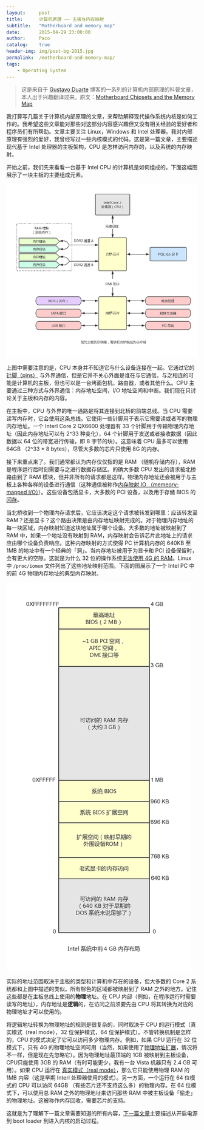 ```yaml
---
layout:     post
title:      计算机原理 —— 主板与内存映射
subtitle:   "Motherboard and memory map"
date:       2015-04-29 23:00:00
author:     Paco
catalog:    true
header-img: img/post-bg-2015.jpg
permalink:  /motherboard-and-memory-map/
tags:
    - Operating System
---
```


> 这是来自于 [Gustavo Duarte](http://duartes.org/gustavo/blog/) 博客的一系列的计算机内部原理的科普文章，本人出于兴趣翻译过来。原文：[Motherboard Chipsets and the Memory Map](http://duartes.org/gustavo/blog/post/motherboard-chipsets-memory-map)

我打算写几篇关于计算机内部原理的文章，来帮助解释现代操作系统内核是如何工作的。我希望这些文章能对那些对这部分内容感兴趣但又没有相关经验的爱好者和程序员们有所帮助。文章主要关注 Linux，Windows 和 Intel 处理器。我对内部原理有强烈的爱好，我曾经写过一些内核模式的代码。这是第一篇文章，主要描述现代基于 Intel 处理器的主板架构，CPU 是怎样访问内存的，以及系统的内存映射。

开始之前，我们先来看看一台基于 Intel CPU 的计算机是如何组成的。下面这幅图展示了一块主板的主要组成元素。

![](/img/in-post/motherboard-and-memory-map/motherboard.png)

上图中需要注意的是，CPU 本身并不知道它与什么设备连接在一起。它通过它的[针脚（pins）](http://en.wikipedia.org/wiki/Image:Intel_80486DX2_bottom.jpg) 与外界通信，但是它并不关心外面是谁在与它通信。与之相连的可能是计算机的主板，但也可以是一台烤面包机，路由器，或者其他什么。CPU 主要通过三种方式与外界通信：内存地址空间，I/O 地址空间和中断。我们现在只讨论关于主板和内存的内容。

在主板中，CPU 与外界的唯一通路是将其连接到北桥的前端总线。当 CPU 需要读写内存时，它会使用这条总线。它使用一些针脚用于表示它需要读或者写的物理内存地址。一个 Interl Core 2 QX6600 处理器有 33 个针脚用于传输物理内存地址（因此内存地址可以有 2^33 种变化），64 个针脚用于发送或者接收数据（因此数据以 64 位的带宽进行传输，即 8 字节的块）。这意味着 CPU 最多可以使用 64GB （2^33 * 8 bytes），尽管大多数的芯片只使用 8G 的内存。

接下来重点来了。我们通常都认为内存仅仅指的是 RAM （随机存储内存），RAM 是程序运行后时刻需要与之进行数据存储区。的确大多数 CPU 发出的请求被北桥路由到了 RAM 模块，但并非所有的请求都是这样。物理内存地址还会被用于与主板上各种各样的设备进行通信（这种通信被称作[内存映射 IO （memeory-mapped I/O）](http://en.wikipedia.org/wiki/Memory-mapped_IO)）。这些设备包括显卡，大多数的 PCI 设备，以及用于存储 BIOS 的[闪存](http://en.wikipedia.org/wiki/Flash_memory)。

当北桥收到一个物理内存请求后，它应该决定这个请求被转发到哪里：应该转发至 RAM？还是显卡？这个路由决策是由内存地址映射完成的。对于物理内存地址的每一块区域，内存映射知道这块地址属于哪个设备。大多数的地址被映射到了 RAM 中，如果一个地址没有映射到 RAM，内存映射会告诉芯片此地址上的请求应由哪个设备负责响应。这种内存映射的方式使得 PC 计算机内存的 640KB 至 1MB 的地址中有一个经典的「洞」。当内存地址被用于为显卡和 PCI 设备保留时，会有更大的空隙。这就是为什么 32 位的操作系统[无法使用 4G 的 RAM](http://support.microsoft.com/kb/929605)。Linux 中 `/proc/iomem` 文件列出了这些地址映射范围。下面的图展示了一个 Intel PC 中的前 4G 物理内存地址的典型内存映射。

![](/img/in-post/motherboard-and-memory-map/physical-memory-address.png)

实际的地址范围取决于主板的类型和计算机中存在的设备，但大多数的 Core 2 系统都和上图中描述的类似。所有棕色的区域都被映射到了 RAM 之外的地方。记住这些都是在主板总线上使用的**物理**地址。在 CPU 内部（例如，在程序运行时需要读写的地址），内存地址是**逻辑**的，在访问之前须要先由 CPU 将其转换为对应的物理地址才可以使用的。

将逻辑地址转换为物理地址的规则是很复杂的，同时取决于 CPU 的运行模式（真实模式（real mode），32 位保护模式，64 位保护模式）。不管转换机制是怎样的，CPU 的模式决定了它可以访问多少物理内存。例如，如果 CPU 运行在 32 位模式下，只有 4G 的物理地址空间可用（当然，如果使用了[物理地址扩展](http://en.wikipedia.org/wiki/Physical_address_extension)，情况将不一样，但是现在先忽略它）。因为物理地址最顶端的 1GB 被映射到主板设备，CPU只能使用 3GB 的 RAM（有时可能更少，我有一台 Vista 机器只有 2.4 GB 可用）。如果 CPU 运行在 [真实模式（real mode）](http://en.wikipedia.org/wiki/Real_mode)，那么它只能使用物理 RAM 的 1MB 内容（这是早期 Interl 处理器使用的模式）。另一方面，一个运行在 64 位模式的 CPU 可以访问 64GB （有些芯片还不支持这么多）的物理内存。在 64 位模式下，可以使用总 RAM 之外的物理地址来访问那些 RAM 中被主板设备「偷走」的物理地址。这被称作内存回收，需要芯片的支持。

这就是为了理解下一篇文章需要知道的所有内容，[下一篇文章](http://liaoph.com/how-computers-boot-up/)主要描述从开启电源到 boot loader 到进入内核的启动过程。



















